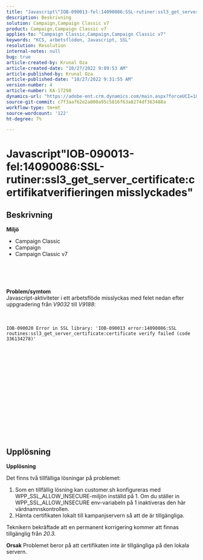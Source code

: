 ```yaml
---
title: "Javascript\"IOB-090013-fel:14090086:SSL-rutiner:ssl3_get_server_certificate:certifikatverifieringen misslyckades\""
description: Beskrivning
solution: Campaign,Campaign Classic v7
product: Campaign,Campaign Classic v7
applies-to: "Campaign Classic,Campaign,Campaign Classic v7"
keywords: "KCS, arbetsflöden, Javascript, SSL"
resolution: Resolution
internal-notes: null
bug: true
article-created-by: Krunal Oza
article-created-date: "10/27/2022 9:09:53 AM"
article-published-by: Krunal Oza
article-published-date: "10/27/2022 9:31:55 AM"
version-number: 4
article-number: KA-17298
dynamics-url: "https://adobe-ent.crm.dynamics.com/main.aspx?forceUCI=1&pagetype=entityrecord&etn=knowledgearticle&id=c6f6931b-d755-ed11-bba2-6045bd006c82"
source-git-commit: c7f3aaf62e2a000a95c5816f63a8274df363488a
workflow-type: tm+mt
source-wordcount: '122'
ht-degree: 7%

---
```


# Javascript&quot;IOB-090013-fel:14090086:SSL-rutiner:ssl3_get_server_certificate:certifikatverifieringen misslyckades&quot;

## Beskrivning

<b>Miljö</b>
- Campaign Classic
- Campaign
- Campaign Classic v7

<br><br> <br><br><b>Problem/symtom</b>
<br>Javascript-aktiviteter i ett arbetsflöde misslyckas med felet nedan efter uppgradering från *V9032* till *V9188*: <br><br><br>

```
IOB-090020 Error in SSL library: 'IOB-090013 error:14090086:SSL routines:ssl3_get_server_certificate:certificate verify failed (code 336134278)'
```


<br> <br><br>
<br> <br><br> <br>

<br><br><br> <br><br> <br>

## Upplösning


<b>Upplösning</b>

Det finns två tillfälliga lösningar på problemet:
1. Som en tillfällig lösning kan customer.sh konfigureras med WPP_SSL_ALLOW_INSECURE-miljön inställd på 1. Om du ställer in WPP_SSL_ALLOW_INSECURE env-variabeln på 1 inaktiveras den här värdnamnskontrollen. 
2. Hämta certifikaten lokalt till kampanjservern så att de är tillgängliga.

Teknikern bekräftade att en permanent korrigering kommer att finnas tillgänglig från *20.3.*



<b>Orsak</b>
Problemet beror på att certifikaten inte är tillgängliga på den lokala servern.
